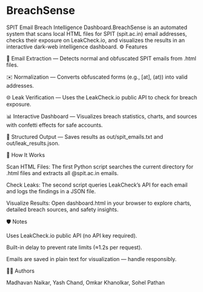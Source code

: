 # BreachSense
SPIT Email Breach Intelligence Dashboard.BreachSense is an automated system that scans local HTML files for SPIT (spit.ac.in) email addresses, checks their exposure on LeakCheck.io, and visualizes the results in an interactive dark-web intelligence dashboard.
⚙️ Features

🧩 Email Extraction — Detects normal and obfuscated SPIT emails from .html files.

✉️ Normalization — Converts obfuscated forms (e.g., [at], (at)) into valid addresses.

🌐 Leak Verification — Uses the LeakCheck.io public API to check for breach exposure.

📊 Interactive Dashboard — Visualizes breach statistics, charts, and sources with confetti effects for safe accounts.

💾 Structured Output — Saves results as out/spit_emails.txt and out/leak_results.json.

🧠 How It Works

Scan HTML Files:
The first Python script searches the current directory for .html files and extracts all @spit.ac.in emails.

Check Leaks:
The second script queries LeakCheck’s API for each email and logs the findings in a JSON file.

Visualize Results:
Open dashboard.html in your browser to explore charts, detailed breach sources, and safety insights.

🛡️ Notes

Uses LeakCheck.io public API (no API key required).

Built-in delay to prevent rate limits (≈1.2s per request).

Emails are saved in plain text for visualization — handle responsibly.

👨‍💻 Authors

Madhavan Naikar, Yash Chand, Omkar Khanolkar, Sohel Pathan
